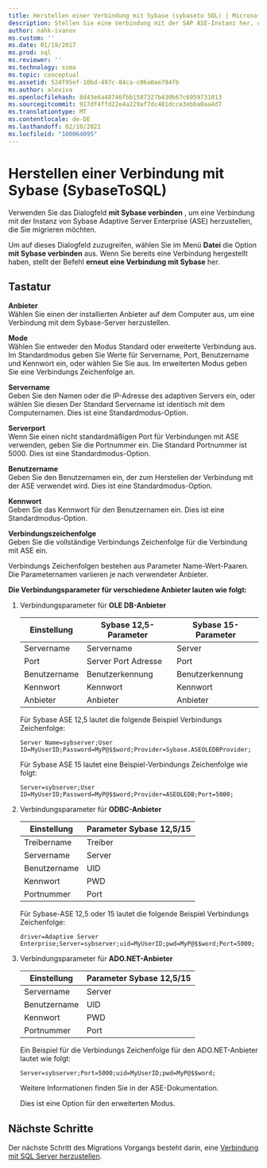 ```yaml
---
title: Herstellen einer Verbindung mit Sybase (sybaseto SQL) | Microsoft-Dokumentation
description: Stellen Sie eine Verbindung mit der SAP ASE-Instanz her, um die Migration mit SSMA für Sybase (SAP ASE) zu starten. Verwenden Sie das Dialogfeld mit Sybase verbinden.
author: nahk-ivanov
ms.custom: ''
ms.date: 01/19/2017
ms.prod: sql
ms.reviewer: ''
ms.technology: ssma
ms.topic: conceptual
ms.assetid: 524f95ef-10bd-497c-84ca-c06a0ae794fb
ms.author: alexiva
ms.openlocfilehash: 8d43e6a48746fbb1587327b430b67c6959731013
ms.sourcegitcommit: 917df4ffd22e4a229af7dc481dcce3ebba0aa4d7
ms.translationtype: MT
ms.contentlocale: de-DE
ms.lasthandoff: 02/10/2021
ms.locfileid: "100064095"
---
```

# <a name="connect-to-sybase-sybasetosql"></a>Herstellen einer Verbindung mit Sybase (SybaseToSQL)

Verwenden Sie das Dialogfeld **mit Sybase verbinden** , um eine Verbindung mit der Instanz von Sybase Adaptive Server Enterprise (ASE) herzustellen, die Sie migrieren möchten.

Um auf dieses Dialogfeld zuzugreifen, wählen Sie im Menü **Datei** die Option **mit Sybase verbinden** aus. Wenn Sie bereits eine Verbindung hergestellt haben, stellt der Befehl **erneut eine Verbindung mit Sybase** her.

## <a name="options"></a>Tastatur

**Anbieter**  
Wählen Sie einen der installierten Anbieter auf dem Computer aus, um eine Verbindung mit dem Sybase-Server herzustellen.

**Mode**  
Wählen Sie entweder den Modus Standard oder erweiterte Verbindung aus. Im Standardmodus geben Sie Werte für Servername, Port, Benutzername und Kennwort ein, oder wählen Sie Sie aus. Im erweiterten Modus geben Sie eine Verbindungs Zeichenfolge an.

**Servername**  
Geben Sie den Namen oder die IP-Adresse des adaptiven Servers ein, oder wählen Sie diesen Der Standard Servername ist identisch mit dem Computernamen. Dies ist eine Standardmodus-Option.

**Serverport**  
Wenn Sie einen nicht standardmäßigen Port für Verbindungen mit ASE verwenden, geben Sie die Portnummer ein. Die Standard Portnummer ist 5000. Dies ist eine Standardmodus-Option.
  
**Benutzername**  
Geben Sie den Benutzernamen ein, der zum Herstellen der Verbindung mit der ASE verwendet wird. Dies ist eine Standardmodus-Option.

**Kennwort**  
Geben Sie das Kennwort für den Benutzernamen ein. Dies ist eine Standardmodus-Option.

**Verbindungszeichenfolge**  
Geben Sie die vollständige Verbindungs Zeichenfolge für die Verbindung mit ASE ein.

Verbindungs Zeichenfolgen bestehen aus Parameter Name-Wert-Paaren. Die Parameternamen variieren je nach verwendeter Anbieter.

**Die Verbindungsparameter für verschiedene Anbieter lauten wie folgt:**

1. Verbindungsparameter für **OLE DB-Anbieter**

   |Einstellung|Sybase 12,5-Parameter|Sybase 15-Parameter|
   |-----------|-------------------------|-----------------------|
   |Servername|Servername|Server|
   |Port|Server Port Adresse|Port|
   |Benutzername|Benutzerkennung|Benutzerkennung|
   |Kennwort|Kennwort|Kennwort|
   |Anbieter|Anbieter|Anbieter|

   Für Sybase ASE 12,5 lautet die folgende Beispiel Verbindungs Zeichenfolge:

   `Server Name=sybserver;User ID=MyUserID;Password=MyP@$$word;Provider=Sybase.ASEOLEDBProvider;`

   Für Sybase ASE 15 lautet eine Beispiel-Verbindungs Zeichenfolge wie folgt:

   `Server=sybserver;User ID=MyUserID;Password=MyP@$$word;Provider=ASEOLEDB;Port=5000;`

2. Verbindungsparameter für **ODBC-Anbieter**

   |Einstellung|Parameter Sybase 12,5/15|
   |-----------|-----------------------------|
   |Treibername|Treiber|
   |Servername|Server|
   |Benutzername|UID|
   |Kennwort|PWD|
   |Portnummer|Port|

   Für Sybase-ASE 12,5 oder 15 lautet die folgende Beispiel Verbindungs Zeichenfolge:

   `driver=Adaptive Server Enterprise;Server=sybserver;uid=MyUserID;pwd=MyP@$$word;Port=5000;`

3. Verbindungsparameter für **ADO.NET-Anbieter**

   |Einstellung|Parameter Sybase 12,5/15|
   |-----------|-----------------------------|
   |Servername|Server|
   |Benutzername|UID|
   |Kennwort|PWD|
   |Portnummer|Port|

   Ein Beispiel für die Verbindungs Zeichenfolge für den ADO.NET-Anbieter lautet wie folgt:

   `Server=sybserver;Port=5000;uid=MyUserID;pwd=MyP@$$word;`

   Weitere Informationen finden Sie in der ASE-Dokumentation.

   Dies ist eine Option für den erweiterten Modus.

## <a name="next-steps"></a>Nächste Schritte

Der nächste Schritt des Migrations Vorgangs besteht darin, eine [Verbindung mit SQL Server herzustellen](connect-to-sql-server-sybasetosql.md).
